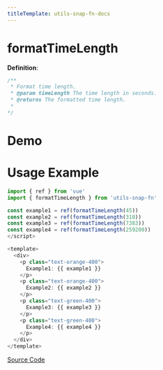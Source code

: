 ```yaml
---
titleTemplate: utils-snap-fn-docs
---
```


# formatTimeLength

**Definition**:

```js
/**
 * Format time length.
 * @param timeLength The time length in seconds.
 * @returns The formatted time length.
 *
*/
```

# Demo

<Box>
  <ClientOnly>
    <UseFormatTimeLength />
  </ClientOnly>
</Box>

# Usage Example

```ts
import { ref } from 'vue'
import { formatTimeLength } from 'utils-snap-fn'

const example1 = ref(formatTimeLength(45))
const example2 = ref(formatTimeLength(310))
const example3 = ref(formatTimeLength(7383))
const example4 = ref(formatTimeLength(259200))
</script>

<template>
  <div>
    <p class="text-orange-400">
      Example1: {{ example1 }}
    </p>
    <p class="text-orange-400">
      Example2: {{ example2 }}
    </p>
    <p class="text-green-400">
      Example3: {{ example3 }}
    </p>
    <p class="text-green-400">
      Example4: {{ example4 }}
    </p>
  </div>
</template>
```

[Source Code](https://github.com/guxuerui/utils-snap-fn/blob/main/src/playground/date/formatTimeLength.ts)
